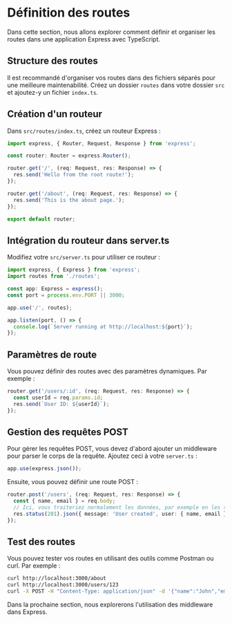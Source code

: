 # Définition des routes

Dans cette section, nous allons explorer comment définir et organiser les routes dans une application Express avec TypeScript.

## Structure des routes

Il est recommandé d'organiser vos routes dans des fichiers séparés pour une meilleure maintenabilité. Créez un dossier `routes` dans votre dossier `src` et ajoutez-y un fichier `index.ts`.

## Création d'un routeur

Dans `src/routes/index.ts`, créez un routeur Express :

```typescript
import express, { Router, Request, Response } from 'express';

const router: Router = express.Router();

router.get('/', (req: Request, res: Response) => {
  res.send('Hello from the root route!');
});

router.get('/about', (req: Request, res: Response) => {
  res.send('This is the about page.');
});

export default router;
```

## Intégration du routeur dans server.ts

Modifiez votre `src/server.ts` pour utiliser ce routeur :

```typescript
import express, { Express } from 'express';
import routes from './routes';

const app: Express = express();
const port = process.env.PORT || 3000;

app.use('/', routes);

app.listen(port, () => {
  console.log(`Server running at http://localhost:${port}`);
});
```

## Paramètres de route

Vous pouvez définir des routes avec des paramètres dynamiques. Par exemple :

```typescript
router.get('/users/:id', (req: Request, res: Response) => {
  const userId = req.params.id;
  res.send(`User ID: ${userId}`);
});
```

## Gestion des requêtes POST

Pour gérer les requêtes POST, vous devez d'abord ajouter un middleware pour parser le corps de la requête. Ajoutez ceci à votre `server.ts` :

```typescript
app.use(express.json());
```

Ensuite, vous pouvez définir une route POST :

```typescript
router.post('/users', (req: Request, res: Response) => {
  const { name, email } = req.body;
  // Ici, vous traiteriez normalement les données, par exemple en les sauvegardant dans une base de données
  res.status(201).json({ message: 'User created', user: { name, email } });
});
```

## Test des routes

Vous pouvez tester vos routes en utilisant des outils comme Postman ou curl. Par exemple :

```bash
curl http://localhost:3000/about
curl http://localhost:3000/users/123
curl -X POST -H "Content-Type: application/json" -d '{"name":"John","email":"john@example.com"}' http://localhost:3000/users
```

Dans la prochaine section, nous explorerons l'utilisation des middleware dans Express.
